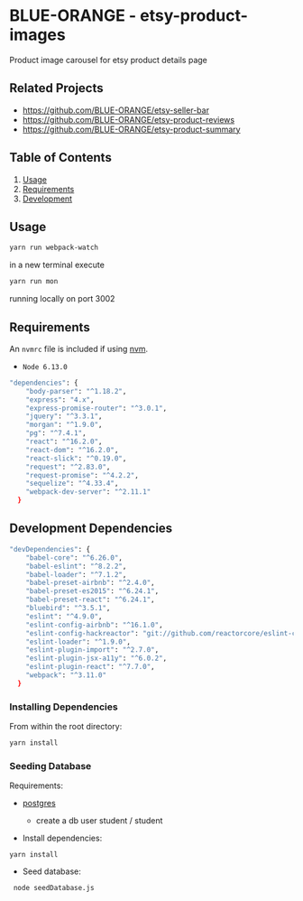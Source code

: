 # BLUE-ORANGE - etsy-product-images
Product image carousel for etsy product details page
## Related Projects
  - https://github.com/BLUE-ORANGE/etsy-seller-bar
  - https://github.com/BLUE-ORANGE/etsy-product-reviews
  - https://github.com/BLUE-ORANGE/etsy-product-summary

## Table of Contents

1. [Usage](#Usage)
1. [Requirements](#requirements)
1. [Development](#development)

## Usage

```sh
yarn run webpack-watch
```
in a new terminal execute
```sh
yarn run mon
```


running locally on port 3002


## Requirements

An `nvmrc` file is included if using [nvm](https://github.com/creationix/nvm).

-     Node 6.13.0
```sh 
"dependencies": {
    "body-parser": "^1.18.2",
    "express": "4.x",
    "express-promise-router": "^3.0.1",
    "jquery": "^3.3.1",
    "morgan": "^1.9.0",
    "pg": "^7.4.1",
    "react": "^16.2.0",
    "react-dom": "^16.2.0",
    "react-slick": "^0.19.0",
    "request": "^2.83.0",
    "request-promise": "^4.2.2",
    "sequelize": "^4.33.4",
    "webpack-dev-server": "^2.11.1"
  }
  ```

## Development Dependencies
```sh
"devDependencies": {
    "babel-core": "^6.26.0",
    "babel-eslint": "^8.2.2",
    "babel-loader": "^7.1.2",
    "babel-preset-airbnb": "^2.4.0",
    "babel-preset-es2015": "^6.24.1",
    "babel-preset-react": "^6.24.1",
    "bluebird": "^3.5.1",
    "eslint": "^4.9.0",
    "eslint-config-airbnb": "^16.1.0",
    "eslint-config-hackreactor": "git://github.com/reactorcore/eslint-config-hackreactor",
    "eslint-loader": "^1.9.0",
    "eslint-plugin-import": "^2.7.0",
    "eslint-plugin-jsx-a11y": "^6.0.2",
    "eslint-plugin-react": "^7.7.0",
    "webpack": "^3.11.0"
  }
```
### Installing Dependencies

From within the root directory:

```sh
yarn install
```


### Seeding Database

Requirements:
- [postgres](https://www.codementor.io/engineerapart/getting-started-with-postgresql-on-mac-osx-are8jcopb)
  - create a db user student / student

- Install dependencies:
```
yarn install
```
- Seed database:
```
 node seedDatabase.js
```


